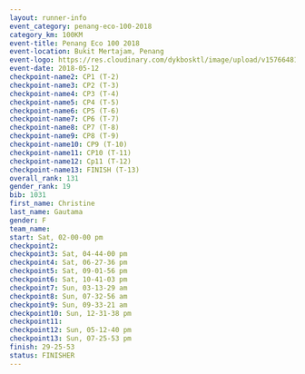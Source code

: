 ```yaml
--- 
layout: runner-info 
event_category: penang-eco-100-2018 
category_km: 100KM 
event-title: Penang Eco 100 2018 
event-location: Bukit Mertajam, Penang 
event-logo: https://res.cloudinary.com/dykbosktl/image/upload/v1576648106/Logo/Logo_lovxhg.jpg 
event-date: 2018-05-12 
checkpoint-name2: CP1 (T-2) 
checkpoint-name3: CP2 (T-3) 
checkpoint-name4: CP3 (T-4) 
checkpoint-name5: CP4 (T-5) 
checkpoint-name6: CP5 (T-6) 
checkpoint-name7: CP6 (T-7) 
checkpoint-name8: CP7 (T-8) 
checkpoint-name9: CP8 (T-9) 
checkpoint-name10: CP9 (T-10) 
checkpoint-name11: CP10 (T-11) 
checkpoint-name12: Cp11 (T-12) 
checkpoint-name13: FINISH (T-13) 
overall_rank: 131
gender_rank: 19
bib: 1031
first_name: Christine
last_name: Gautama
gender: F
team_name: 
start: Sat, 02-00-00 pm
checkpoint2: 
checkpoint3: Sat, 04-44-00 pm
checkpoint4: Sat, 06-27-36 pm
checkpoint5: Sat, 09-01-56 pm
checkpoint6: Sat, 10-41-03 pm
checkpoint7: Sun, 03-13-29 am
checkpoint8: Sun, 07-32-56 am
checkpoint9: Sun, 09-33-21 am
checkpoint10: Sun, 12-31-38 pm
checkpoint11: 
checkpoint12: Sun, 05-12-40 pm
checkpoint13: Sun, 07-25-53 pm
finish: 29-25-53
status: FINISHER
--- 
```

